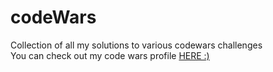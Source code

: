 # codeWars
Collection of all my solutions to various codewars challenges <br/>
You can check out my code wars profile <a href="https://www.codewars.com/users/1b1d4p07">HERE :)</a>
